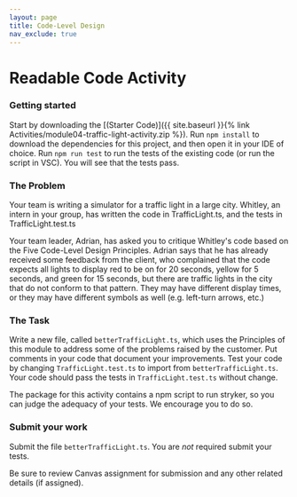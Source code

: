 ```yaml
---
layout: page
title: Code-Level Design
nav_exclude: true
---
```

# Readable Code Activity

### Getting started
Start by downloading the [(Starter Code)]({{ site.baseurl }}{% link Activities/module04-traffic-light-activity.zip %}).
Run `npm install` to download the dependencies for this project, and then open it in your IDE of choice. 
Run `npm run test` to run the tests of the existing code (or run the script in VSC).  You will see that the tests pass.

### The Problem

Your team is writing a simulator for a traffic light in a large city.  Whitley, an intern in your group, has written the code in TrafficLight.ts, and the tests in TrafficLight.test.ts

Your team leader, Adrian, has asked you to critique Whitley's code based on the Five Code-Level Design Principles.  Adrian says that he has already received some feedback from the client, who complained that the code expects all lights to display red to be on for 20 seconds, yellow for 5 seconds, and green for 15 seconds, but there are traffic lights in the city that do not conform to that pattern.  They may have different display times, or they may have different symbols as well (e.g. left-turn arrows, etc.)

### The Task

Write a new file, called `betterTrafficLight.ts`, which uses the Principles of this module to address some of the problems raised by the customer.  Put comments in your code that document your improvements. Test your code by changing `TrafficLight.test.ts` to import from `betterTrafficLight.ts`.  Your code should pass the tests in `TrafficLight.test.ts` without change.  

The package for this activity contains a npm script to run stryker, so you can judge the adequacy of your tests.  We encourage you to do so.

### Submit your work

Submit the file `betterTrafficLight.ts`.  You are *not* required submit your tests.

Be sure to review Canvas assignment for submission and any other related details (if assigned).


